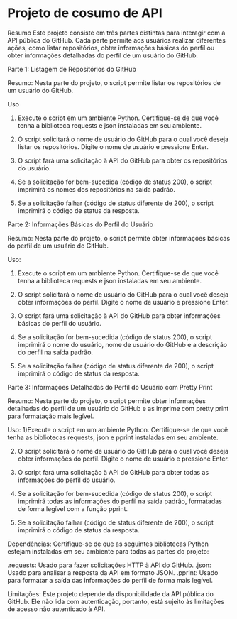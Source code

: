 # Projeto de cosumo de API
Resumo
Este projeto consiste em três partes distintas para interagir com a API pública do GitHub. Cada parte permite aos usuários realizar diferentes ações, como listar repositórios, obter informações básicas do perfil ou obter informações detalhadas do perfil de um usuário do GitHub.

Parte 1: Listagem de Repositórios do GitHub

Resumo:
Nesta parte do projeto, o script permite listar os repositórios de um usuário do GitHub.

Uso
1) Execute o script em um ambiente Python. Certifique-se de que você tenha a biblioteca requests e json instaladas em seu ambiente.

2) O script solicitará o nome de usuário do GitHub para o qual você deseja listar os repositórios. Digite o nome de usuário e pressione Enter.

3) O script fará uma solicitação à API do GitHub para obter os repositórios do usuário.

4) Se a solicitação for bem-sucedida (código de status 200), o script imprimirá os nomes dos repositórios na saída padrão.

5) Se a solicitação falhar (código de status diferente de 200), o script imprimirá o código de status da resposta.

   
Parte 2: Informações Básicas do Perfil do Usuário

Resumo:
Nesta parte do projeto, o script permite obter informações básicas do perfil de um usuário do GitHub.

Uso:
1) Execute o script em um ambiente Python. Certifique-se de que você tenha a biblioteca requests e json instaladas em seu ambiente.

2) O script solicitará o nome de usuário do GitHub para o qual você deseja obter informações do perfil. Digite o nome de usuário e pressione Enter.

3) O script fará uma solicitação à API do GitHub para obter informações básicas do perfil do usuário.

4) Se a solicitação for bem-sucedida (código de status 200), o script imprimirá o nome do usuário, nome de usuário do GitHub e a descrição do perfil na saída padrão.

5) Se a solicitação falhar (código de status diferente de 200), o script imprimirá o código de status da resposta.

Parte 3: Informações Detalhadas do Perfil do Usuário com Pretty Print

Resumo:
Nesta parte do projeto, o script permite obter informações detalhadas do perfil de um usuário do GitHub e as imprime com pretty print para formatação mais legível.

Uso:
1)Execute o script em um ambiente Python. Certifique-se de que você tenha as bibliotecas requests, json e pprint instaladas em seu ambiente.

2) O script solicitará o nome de usuário do GitHub para o qual você deseja obter informações do perfil. Digite o nome de usuário e pressione Enter.

3) O script fará uma solicitação à API do GitHub para obter todas as informações do perfil do usuário.

4) Se a solicitação for bem-sucedida (código de status 200), o script imprimirá todas as informações do perfil na saída padrão, formatadas de forma legível com a função pprint.

5) Se a solicitação falhar (código de status diferente de 200), o script imprimirá o código de status da resposta.

Dependências:
Certifique-se de que as seguintes bibliotecas Python estejam instaladas em seu ambiente para todas as partes do projeto:

.requests: Usado para fazer solicitações HTTP à API do GitHub.
.json: Usado para analisar a resposta da API em formato JSON.
.pprint: Usado para formatar a saída das informações do perfil de forma mais legível.

Limitações:
Este projeto depende da disponibilidade da API pública do GitHub.
Ele não lida com autenticação, portanto, está sujeito às limitações de acesso não autenticado à API.
